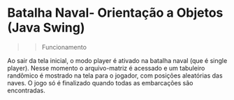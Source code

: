 # Batalha Naval- Orientação a Objetos (Java Swing)

>> Funcionamento

Ao sair da tela inicial, o modo player é ativado na batalha naval (que é single player). Nesse momento o arquivo-matriz é acessado e um tabuleiro randômico é mostrado na tela para o jogador, com posições aleatórias das naves. O jogo só é finalizado quando todas as embarcações são encontradas.

